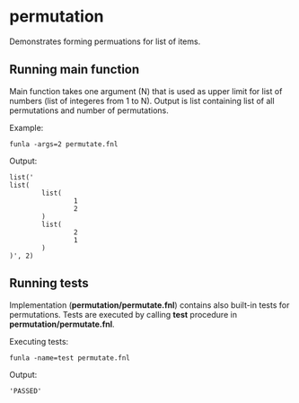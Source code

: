 
# permutation
Demonstrates forming permuations for list of items.

## Running main function
Main function takes one argument (N) that is used as upper limit for list of numbers (list of integeres from 1 to N).
Output is list containing list of all permutations and number of permutations.

Example:

```
funla -args=2 permutate.fnl
```

Output:

```
list('
list(
        list(
                1
                2
        )
        list(
                2
                1
        )
)', 2)
```

## Running tests
Implementation (**permutation/permutate.fnl**) contains also built-in tests for permutations.
Tests are executed by calling **test** procedure in **permutation/permutate.fnl**.

Executing tests:

```
funla -name=test permutate.fnl
```

Output:

```
'PASSED'
```

